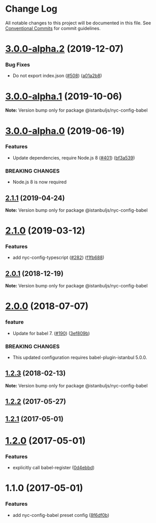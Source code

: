 # Change Log

All notable changes to this project will be documented in this file.
See [Conventional Commits](https://conventionalcommits.org) for commit guidelines.

# [3.0.0-alpha.2](https://github.com/istanbuljs/istanbuljs/compare/@istanbuljs/nyc-config-babel@3.0.0-alpha.1...@istanbuljs/nyc-config-babel@3.0.0-alpha.2) (2019-12-07)


### Bug Fixes

* Do not export index.json ([#508](https://github.com/istanbuljs/istanbuljs/issues/508)) ([a01a2b8](https://github.com/istanbuljs/istanbuljs/commit/a01a2b81ec69a829d9ce667b10faea8feab3d671))





# [3.0.0-alpha.1](https://github.com/istanbuljs/istanbuljs/compare/@istanbuljs/nyc-config-babel@3.0.0-alpha.0...@istanbuljs/nyc-config-babel@3.0.0-alpha.1) (2019-10-06)

**Note:** Version bump only for package @istanbuljs/nyc-config-babel





# [3.0.0-alpha.0](https://github.com/istanbuljs/istanbuljs/compare/@istanbuljs/nyc-config-babel@2.1.1...@istanbuljs/nyc-config-babel@3.0.0-alpha.0) (2019-06-19)


### Features

* Update dependencies, require Node.js 8 ([#401](https://github.com/istanbuljs/istanbuljs/issues/401)) ([bf3a539](https://github.com/istanbuljs/istanbuljs/commit/bf3a539))


### BREAKING CHANGES

* Node.js 8 is now required





## [2.1.1](https://github.com/istanbuljs/istanbuljs/compare/@istanbuljs/nyc-config-babel@2.1.0...@istanbuljs/nyc-config-babel@2.1.1) (2019-04-24)

**Note:** Version bump only for package @istanbuljs/nyc-config-babel





# [2.1.0](https://github.com/istanbuljs/istanbuljs/compare/@istanbuljs/nyc-config-babel@2.0.1...@istanbuljs/nyc-config-babel@2.1.0) (2019-03-12)


### Features

* add nyc-config-typescript ([#282](https://github.com/istanbuljs/istanbuljs/issues/282)) ([f1fb688](https://github.com/istanbuljs/istanbuljs/commit/f1fb688))





<a name="2.0.1"></a>
## [2.0.1](https://github.com/istanbuljs/istanbuljs/compare/@istanbuljs/nyc-config-babel@2.0.0...@istanbuljs/nyc-config-babel@2.0.1) (2018-12-19)




**Note:** Version bump only for package @istanbuljs/nyc-config-babel

<a name="2.0.0"></a>
# [2.0.0](https://github.com/istanbuljs/istanbuljs/compare/@istanbuljs/nyc-config-babel@1.2.3...@istanbuljs/nyc-config-babel@2.0.0) (2018-07-07)


### feature

* Update for babel 7. ([#190](https://github.com/istanbuljs/istanbuljs/issues/190)) ([3ef809b](https://github.com/istanbuljs/istanbuljs/commit/3ef809b))


### BREAKING CHANGES

* This updated configuration requires babel-plugin-istanbul 5.0.0.




<a name="1.2.3"></a>
## [1.2.3](https://github.com/istanbuljs/istanbuljs/compare/@istanbuljs/nyc-config-babel@1.2.2...@istanbuljs/nyc-config-babel@1.2.3) (2018-02-13)




**Note:** Version bump only for package @istanbuljs/nyc-config-babel

<a name="1.2.2"></a>
## [1.2.2](https://github.com/istanbuljs/istanbuljs/compare/@istanbuljs/nyc-config-babel@1.2.1...@istanbuljs/nyc-config-babel@1.2.2) (2017-05-27)




<a name="1.2.1"></a>
## [1.2.1](https://github.com/istanbuljs/istanbuljs/compare/@istanbuljs/nyc-config-babel@1.2.0...@istanbuljs/nyc-config-babel@1.2.1) (2017-05-01)




<a name="1.2.0"></a>
# [1.2.0](https://github.com/istanbuljs/istanbuljs/compare/@istanbuljs/nyc-config-babel@1.1.0...@istanbuljs/nyc-config-babel@1.2.0) (2017-05-01)


### Features

* explicitly call babel-register ([0d4ebbd](https://github.com/istanbuljs/istanbuljs/commit/0d4ebbd))




<a name="1.1.0"></a>
# 1.1.0 (2017-05-01)


### Features

* add nyc-config-babel preset config ([8f6df0b](https://github.com/istanbuljs/istanbuljs/commit/8f6df0b))
